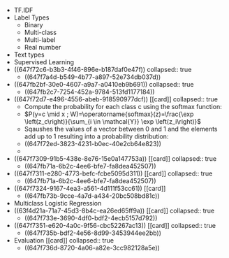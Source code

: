 - TF.IDF
- Label Types
	- Binary
	- Multi-class
	- Multi-label
	- Real number
- Text types
- Supervised Learning
- ((647f72c6-b3b3-4f46-896e-b187daf0e47f))
  collapsed:: true
	- ((647f7a4d-b549-4b77-a897-52e734db037d))
- ((647fb2bf-30e0-4607-a9a7-a0410eb9b691))
  collapsed:: true
	- ((647fb2c7-7254-452a-9784-513fd1177184))
- ((647f72d7-e496-4556-abeb-918590977dcf)) [[card]]
  collapsed:: true
	- Compute the probability for each class c using the softmax function:
	- $P(y=c \mid x ; W)=\operatorname{softmax}(z)=\frac{\exp \left(z_c\right)}{\sum_{i \in \mathcal{Y}} \exp \left(z_i\right)}$
	- Sqaushes the values of a vector between 0 and 1 and the elements add up to 1 resulting into a probability distribution:
	- ((647f72ed-3823-4231-b0ec-40e2cb64e823))
	-
- ((647f7309-91b5-438e-8e76-15e0a147753a)) [[card]]
  collapsed:: true
	- ((647fb71a-6b2c-4ee6-bfe7-fa8dea452507))
- ((647f7311-e280-4773-befc-fcbe5095d311)) [[card]]
  collapsed:: true
	- ((647fb71a-6b2c-4ee6-bfe7-fa8dea452507))
- ((647f7324-9167-4ea3-a561-4d111f53cc61)) [[card]]
	- ((647fb73b-9cce-4a7d-a434-20bc508bd81c))
- Multiclass Logistic Regression
- ((63f4d21a-71a7-45d3-8b4c-ea26ed65ff9a)) [[card]]
  collapsed:: true
	- ((647f733e-3690-4df0-bdf2-4ecb5157d792))
- ((647f7351-e620-4a0c-9f56-cbc52267ac13)) [[card]]
  collapsed:: true
	- ((647f735b-bdf2-4e56-8d99-3453944ee2bb))
- Evaluation [[card]]
  collapsed:: true
	- ((647f736d-8720-4a06-a82e-3cc982128a5e))